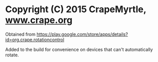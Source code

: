 # Copyright (C) 2015 CrapeMyrtle, www.crape.org

Obtained from https://play.google.com/store/apps/details?id=org.crape.rotationcontrol

Added to the build for convenience on devices that can't automatically rotate.
